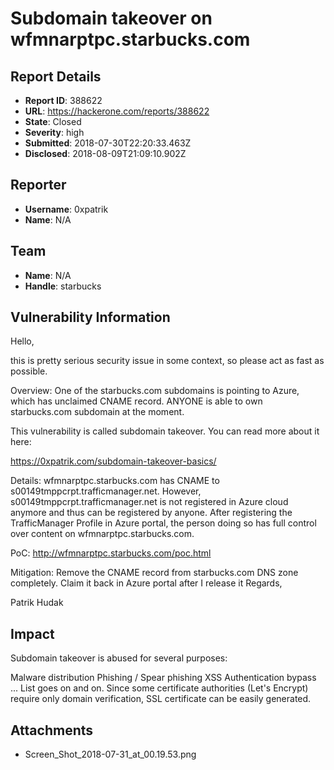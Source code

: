 # Subdomain takeover on wfmnarptpc.starbucks.com

## Report Details
- **Report ID**: 388622
- **URL**: https://hackerone.com/reports/388622
- **State**: Closed
- **Severity**: high
- **Submitted**: 2018-07-30T22:20:33.463Z
- **Disclosed**: 2018-08-09T21:09:10.902Z

## Reporter
- **Username**: 0xpatrik
- **Name**: N/A

## Team
- **Name**: N/A
- **Handle**: starbucks

## Vulnerability Information
Hello,

this is pretty serious security issue in some context, so please act as fast as possible.

Overview:
One of the starbucks.com subdomains is pointing to Azure, which has unclaimed CNAME record. ANYONE is able to own starbucks.com subdomain at the moment.

This vulnerability is called subdomain takeover. You can read more about it here:

https://0xpatrik.com/subdomain-takeover-basics/

Details:
wfmnarptpc.starbucks.com has CNAME to s00149tmppcrpt.trafficmanager.net. However, s00149tmppcrpt.trafficmanager.net is not registered in Azure cloud anymore and thus can be registered by anyone. After registering the TrafficManager Profile in Azure portal, the person doing so has full control over content on wfmnarptpc.starbucks.com.

PoC:
http://wfmnarptpc.starbucks.com/poc.html

 Mitigation:
Remove the CNAME record from starbucks.com DNS zone completely.
Claim it back in Azure portal after I release it
Regards,

Patrik Hudak

## Impact

Subdomain takeover is abused for several purposes:

Malware distribution
Phishing / Spear phishing
XSS
Authentication bypass
...
List goes on and on. Since some certificate authorities (Let's Encrypt) require only domain verification, SSL certificate can be easily generated.

## Attachments
- Screen_Shot_2018-07-31_at_00.19.53.png
